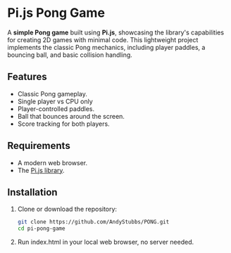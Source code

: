 # Pi.js Pong Game

A **simple Pong game** built using **Pi.js**, showcasing the library's capabilities for creating 2D games with minimal code. This lightweight project implements the classic Pong mechanics, including player paddles, a bouncing ball, and basic collision handling.

## Features
- Classic Pong gameplay.
- Single player vs CPU only
- Player-controlled paddles.
- Ball that bounces around the screen.
- Score tracking for both players.

## Requirements
- A modern web browser.
- The [Pi.js library](https://pijs.org).

## Installation
1. Clone or download the repository:
   ```bash
   git clone https://github.com/AndyStubbs/PONG.git
   cd pi-pong-game
   ```
2. Run index.html in your local web browser, no server needed.
